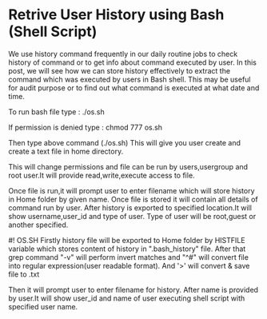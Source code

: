# Retrive User History using Bash (Shell Script) 

We use history command frequently in our daily routine jobs to check history of command or to get info about command executed by user. 
In this post, we will see how we can store history effectively to extract the command which was executed by users in Bash shell. 
This may be useful for audit purpose or to find out what command is executed at what date and time.

To run bash file type :
./os.sh

If permission is denied type :
chmod 777 os.sh

Then type above command (./os.sh)
This will give you user create and create a text file in home directory.

This will change permissions and file can be run by users,usergroup and root user.It will provide read,write,execute access to file.

Once file is run,it will prompt user to enter filename which will store history in Home folder by given name.
Once file is stored it will contain all details of command run by user.
After history is exported to specified location.It will show username,user_id and type of user.
Type of user will be root,guest or another specified.

#! OS.SH
Firstly history file will be exported to Home folder by HISTFILE variable which stores content of history in ".bash_history" file.
After that grep command "-v" will perform invert matches and "^#" will convert file into regular expression(user readable format).
And '>' will convert & save file to .txt

Then it will prompt user to enter filename for history.
After name is provided by user.It will show user_id and name of user executing shell script with specified user name.
